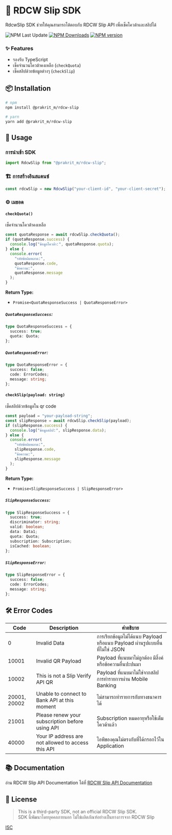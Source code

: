 # 🚀 RDCW Slip SDK

RdcwSlip SDK ช่วยให้คุณสามารถโต้ตอบกับ RDCW Slip API เพื่อเช็คโควต้าและสลิปได้

![NPM Last Update](https://img.shields.io/npm/last-update/%40prakrit_m%2Frdcw-slip)
[![NPM Downloads](https://img.shields.io/npm/dm/%40prakrit_m/rdcw-slip)](https://www.npmjs.org/package/@prakrit_m/rdcw-slip)
[![NPM version](https://img.shields.io/npm/v/@prakrit_m/rdcw-slip.svg?style=flat)](https://www.npmjs.org/package/@prakrit_m/rdcw-slip)

### ✨ Features

- รองรับ TypeScript
- เช็คจำนวนโควต้าคงเหลือ (`checkQuota`)
- เช็คสลิปด้วยข้อมูลต่างๆ (`checkSlip`)

## 📦 Installation

```bash
# npm
npm install @prakrit_m/rdcw-slip

# yarn
yarn add @prakrit_m/rdcw-slip
```

## 📖 Usage

### การนำเข้า SDK

```typescript
import RdcwSlip from "@prakrit_m/rdcw-slip";
```

### 🏗️ การสร้างอินสแตนซ์

```typescript
const rdcwSlip = new RdcwSlip("your-client-id", "your-client-secret");
```

### ⚙️ เมธอด

#### `checkQuota()`

เช็คจำนวนโควต้าคงเหลือ

```typescript
const quotaResponse = await rdcwSlip.checkQuota();
if (quotaResponse.success) {
  console.log("ข้อมูลโควต้า:", quotaResponse.quota);
} else {
  console.error(
    "รหัสข้อผิดพลาด:",
    quotaResponse.code,
    "ข้อความ:",
    quotaResponse.message
  );
}
```

**Return Type:**

- `Promise<QuotaResponseSuccess | QuotaResponseError>`

##### `QuotaResponseSuccess`:

```typescript
type QuotaResponseSuccess = {
  success: true;
  quota: Quota;
};
```

##### `QuotaResponseError`:

```typescript
type QuotaResponseError = {
  success: false;
  code: ErrorCodes;
  message: string;
};
```

#### **`checkSlip(payload: string)`**

เช็คสลิปด้วยข้อมูลใน qr code

```typescript
const payload = "your-payload-string";
const slipResponse = await rdcwSlip.checkSlip(payload);
if (slipResponse.success) {
  console.log("ข้อมูลสลิป:", slipResponse.data);
} else {
  console.error(
    "รหัสข้อผิดพลาด:",
    slipResponse.code,
    "ข้อความ:",
    slipResponse.message
  );
}
```

**Return Type:**

- `Promise<SlipResponseSuccess | SlipResponseError>`

##### `SlipResponseSuccess`:

```typescript
type SlipResponseSuccess = {
  success: true;
  discriminator: string;
  valid: boolean;
  data: Data1;
  quota: Quota;
  subscription: Subscription;
  isCached: boolean;
};
```

##### `SlipResponseError`:

```typescript
type SlipResponseError = {
  success: false;
  code: ErrorCodes;
  message: string;
};
```

## 🛠 Error Codes

| Code         | Description                                        | คำอธิบาย                                                                     |
| ------------ | -------------------------------------------------- | ---------------------------------------------------------------------------- |
| 0            | Invalid Data                                       | การเรียกข้อมูลไม่ได้แนบ Payload หรือแนบ Payload ผ่านรูปแบบอื่นที่ไม่ใช่ JSON |
| 10001        | Invalid QR Payload                                 | Payload ที่แนบมาไม่ถูกต้อง มีลิ้งค์หรือข้อความอื่นปะปนมา                     |
| 10002        | This is not a Slip Verify API QR                   | Payload ที่แนบมาไม่ใช่จากสลิปการทำรายการผ่าน Mobile Banking                  |
| 20001, 20002 | Unable to connect to Bank API at this moment       | ไม่สามารถทำรายการกับทางธนาคารได้                                             |
| 21001        | Please renew your subscription before using API    | Subscription หมดอายุหรือใช้เต็มโควต้าแล้ว                                    |
| 40000        | Your IP address are not allowed to access this API | ไอพีของคุณไม่ตรงกับที่ได้กรอกไว้ใน Application                               |

## 📚 Documentation

อ่าน RDCW Slip API Documentation ได้ที่ [RDCW Slip API Documentation](https://slip.rdcw.co.th/)

## 📄 License

> This is a third-party SDK, not an official RDCW Slip SDK.  
> SDK นี้พัฒนาโดยบุคคลภายนอก ไม่ใช่ผลิตภัณฑ์อย่างเป็นทางการจาก RDCW Slip

[ISC](LICENSE)
